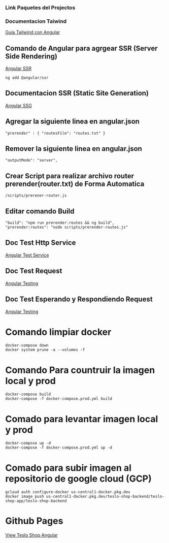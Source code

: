 ### Link Paquetes del Projectos

### Documentacion Taiwind

[Guía Tailwind con Angular](https://tailwindcss.com/docs/installation/framework-guides/angular)


## Comando de Angular para agrgear SSR (Server Side Rendering)

[Angular SSR](https://angular.dev/guide/ssr)

```
ng add @angular/ssr
```
## Documentacion SSR (Static Site Generation)

[Angular SSG](https://angular.dev/guide/prerendering)

## Agregar la siguiente linea en angular.json
```
"prerender" : { "routesFile": "routes.txt" }
```
## Remover la siguiente linea en angular.json
```
"outputMode": "server",
```

## Crear Script para realizar archivo router prerender(router.txt) de Forma Automatica
```
/scripts/prerener-router.js
```
## Editar comando Build
```
"build": "npm run prerender:routes && ng build",
"prerender:routes": "node scripts/prerender-routes.js"
```
            
## Doc Test Http Service
[Angular Test Service](https://angular.dev/guide/testing/services#testing-http-services)

## Doc Test Request
[Angular Testing](https://angular.dev/guide/http/testing)


## Doc Test Esperando y Respondiendo Request
[Angular Testing](https://angular.dev/guide/http/testing#expecting-and-answering-requests)

# Comando limpiar docker
``` 
docker-compose down
docker system prune -a --volumes -f
```
# Comando Para countruir la imagen local y prod
``` 
docker-compose build
docker-compose -f docker-compose.prod.yml build
```
# Comado para levantar imagen local y prod
```
docker-compose up -d
docker-compose -f docker-compose.prod.yml up -d
```
# Comado para subir imagen al repositorio de google cloud (GCP)
```
gcloud auth configure-docker us-central1-docker.pkg.dev
docker image push us-central1-docker.pkg.dev/teslo-shop-backend/teslo-shop-app/teslo-shop-backend
```

# Github Pages 

[View Teslo Shop Angular](https://nruz-app.github.io/angular-teslo-shop/#/)
